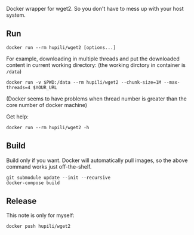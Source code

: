 Docker wrapper for wget2. So you don't have to mess up with your host system.

## Run

```
docker run --rm hupili/wget2 [options...]
```

For example, downloading in multiple threads and put the downloaded content in current working directory: (the working dirctory in container is `/data`)

```
docker run -v $PWD:/data --rm hupili/wget2 --chunk-size=1M --max-threads=4 $YOUR_URL
```

(Docker seems to have problems when thread number is greater than the core number of docker machine)

Get help:

```
docker run --rm hupili/wget2 -h
```

## Build

Build only if you want. Docker will automatically pull images, so the above command works just off-the-shelf.

```
git submodule update --init --recursive
docker-compose build
```

## Release

This note is only for myself:

```
docker push hupili/wget2
```
